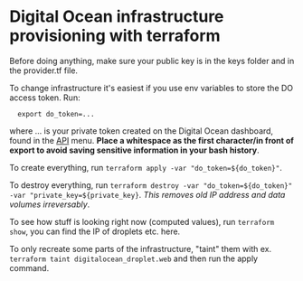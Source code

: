 # Digital Ocean infrastructure provisioning with terraform

Before doing anything, make sure your public key is in the keys folder and in the provider.tf file.

To change infrastructure it's easiest if you use env variables to store the DO access token. Run:
```
  export do_token=...
```
where ... is your private token created on the Digital Ocean dashboard, found in the [API](https://cloud.digitalocean.com/account/api/tokens) menu. **Place a whitespace as the first character/in front of export to avoid saving sensitive information in your bash history**.

To create everything, run `terraform apply -var "do_token=${do_token}"`.

To destroy everything, run `terraform destroy -var "do_token=${do_token}" -var "private_key=${private_key}`. *This removes old IP address and data volumes irreversably*.

To see how stuff is looking right now (computed values), run `terraform show`, you can find the IP of droplets etc. here.

To only recreate some parts of the infrastructure, "taint" them with ex. `terraform taint digitalocean_droplet.web` and then run the apply command.
